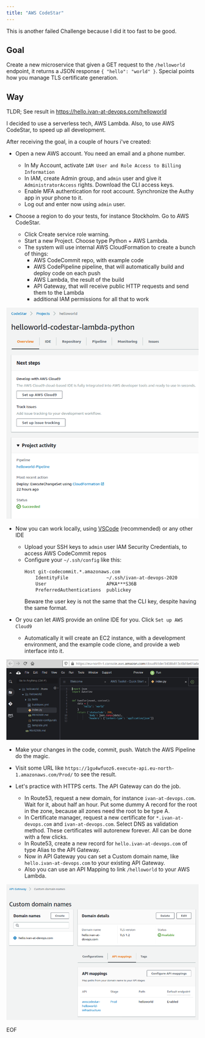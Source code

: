 ```yaml
---
title: "AWS CodeStar"
---
```


This is another failed Challenge because I did it too fast to be good.

## Goal

Create a new microservice that given a GET request to the `/helloworld` endpoint, it returns a JSON response `{ "hello": "world" }`. 
Special points how you manage TLS certificate generation.   


## Way

TLDR; See result in https://hello.ivan-at-devops.com/helloworld

I decided to use a serverless tech, AWS Lambda. Also, to use AWS CodeStar, to speed up all development.

After receiving the goal, in a couple of hours i've created:

- Open a new AWS account. You need an email and a phone number.
  - In My Account, activate `IAM User and Role Access to Billing Information`
  - In IAM, create Admin group, and `admin` user and give it `AdministratorAccess` rights. Download the CLI access keys.
  - Enable MFA authentication for root account. Synchronize the Authy app in your phone to it.
  - Log out and enter now using `admin` user.

- Choose a region to do your tests, for instance Stockholm. Go to AWS CodeStar.
  - Click Create service role warning.
  - Start a new Project. Choose type Python + AWS Lambda.
  - The system will use internal AWS CloudFormation to create a bunch of things:
    - AWS CodeCommit repo, with example code
    - AWS CodePipeline pipeline, that will automatically build and deploy code on each push
    - AWS Lambda, the result of the build
    - API Gateway, that will receive public HTTP requests and send them to the Lambda
    - additional IAM permissions for all that to work

![Cloud9](./assets/img/2021-03-31-codestar.md/screen-210318-230832.png)

- Now you can work locally, using [VSCode](https://aws.amazon.com/visualstudiocode/) (recommended) or any other IDE
  - Upload your SSH keys to `admin` user IAM Security Credentials, to access AWS CodeCommit repos
  - Configure your `~/.ssh/config` like this:
    ```
    Host git-codecommit.*.amazonaws.com
        IdentityFile              ~/.ssh/ivan-at-devops-2020
        User                      APKA***S36B
        PreferredAuthentications  publickey
    ``` 
      Beware the user key is not the same that the CLI key, despite having the same format.

- Or you can let AWS provide an online IDE for you. Click `Set up AWS Cloud9`
  - Automatically it will create an EC2 instance, with a development environment, and the example code clone, and provide a web interface into it.

![Cloud9](./assets/img/2021-03-31-codestar.md/screen-210318-230151.png)

- Make your changes in the code, commit, push. Watch the AWS Pipeline do the magic.

- Visit some URL like `https://1gu4wfuoz6.execute-api.eu-north-1.amazonaws.com/Prod/` to see the result.

- Let's practice with HTTPS certs. The API Gateway can do the job.
  - In Route53, request a new domain, for instance `ivan-at-devops.com`. Wait for it, about half an hour. Put some dummy A record for the root in the zone, because all zones need the root to be type A.
  - In Certificate manager, request a new certificate for `*.ivan-at-devops.com` and `ivan-at-devops.com`. Select DNS as validation method. These certificates will autorenew forever. All can be done with a few clicks.
  - In Route53, create a new record for `hello.ivan-at-devops.com` of type Alias to the API Gateway.
  - Now in API Gateway you can set a Custom domain name, like `hello.ivan-at-devops.com` to your existing API Gateway.
  - Also you can use an API Mapping to link `/helloworld` to your AWS Lambda.

![API Gateway](./assets/img/2021-03-31-codestar.md/screen-210318-230554.png)

EOF
